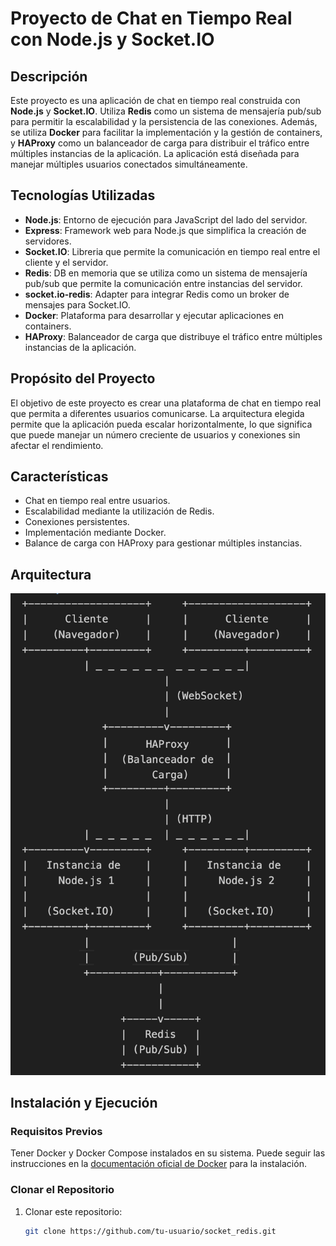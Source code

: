 # Proyecto de Chat en Tiempo Real con Node.js y Socket.IO

## Descripción

Este proyecto es una aplicación de chat en tiempo real construida con **Node.js** y **Socket.IO**. Utiliza **Redis** como un sistema de mensajería pub/sub para permitir la escalabilidad y la persistencia de las conexiones. Además, se utiliza **Docker** para facilitar la implementación y la gestión de containers, y **HAProxy** como un balanceador de carga para distribuir el tráfico entre múltiples instancias de la aplicación. La aplicación está diseñada para manejar múltiples usuarios conectados simultáneamente.

## Tecnologías Utilizadas

- **Node.js**: Entorno de ejecución para JavaScript del lado del servidor.
- **Express**: Framework web para Node.js que simplifica la creación de servidores.
- **Socket.IO**: Libreria que permite la comunicación en tiempo real entre el cliente y el servidor.
- **Redis**: DB en memoria que se utiliza como un sistema de mensajería pub/sub que permite la comunicación entre instancias del servidor.
- **socket.io-redis**: Adapter para integrar Redis como un broker de mensajes para Socket.IO.
- **Docker**: Plataforma para desarrollar y ejecutar aplicaciones en containers.
- **HAProxy**: Balanceador de carga que distribuye el tráfico entre múltiples instancias de la aplicación.

## Propósito del Proyecto

El objetivo de este proyecto es crear una plataforma de chat en tiempo real que permita a diferentes usuarios comunicarse. La arquitectura elegida permite que la aplicación pueda escalar horizontalmente, lo que significa que puede manejar un número creciente de usuarios y conexiones sin afectar el rendimiento.

## Características

- Chat en tiempo real entre usuarios.
- Escalabilidad mediante la utilización de Redis.
- Conexiones persistentes.
- Implementación mediante Docker.
- Balance de carga con HAProxy para gestionar múltiples instancias.

## Arquitectura
![Arquitectura del Proyecto](imagenes/arquitectura.png) 

## Instalación y Ejecución

### Requisitos Previos

Tener Docker y Docker Compose instalados en su sistema. Puede seguir las instrucciones en la [documentación oficial de Docker](https://docs.docker.com/get-docker/) para la instalación.

### Clonar el Repositorio

1. Clonar este repositorio:
   ```bash
   git clone https://github.com/tu-usuario/socket_redis.git
